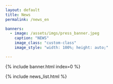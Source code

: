 ```yaml
---
layout: default
title: News
permalink: /news_en

banners:
  - image: /assets/imgs/press_banner.jpeg
    caption: "NEWS"
    image_class: "custom-class"
    image_style: "width: 100%; height: auto;"

---
```


{% include banner.html index=0 %}

{% include news_list.html %}